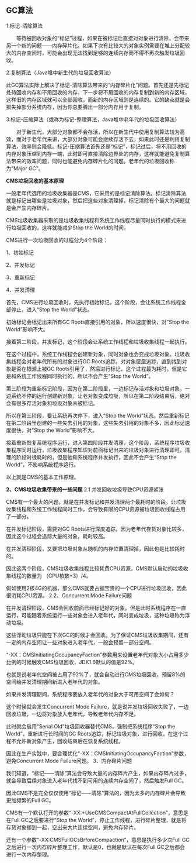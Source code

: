 ## **GC算法**

1.标记-清除算法

　　等待被回收对象的“标记”过程，如果在被标记后直接对对象进行清除，会带来另一个新的问题——内存碎片化。如果下次有比较大的对象实例需要在堆上分配较大的内存空间时，可能会出现无法找到足够的连续内存而不得不再次触发垃圾回收。

2.复制算法（Java堆中新生代的垃圾回收算法）

此GC算法实际上解决了标记-清除算法带来的“内存碎片化”问题。首先还是先标记处待回收内存和不用回收的内存，下一步将不用回收的内存复制到新的内存区域，这样旧的内存区域就可以全部回收，而新的内存区域则是连续的。它的缺点就是会损失掉部分系统内存，因为你总要腾出一部分内存用于复制。

3.标记-压缩算法（或称为标记-整理算法，Java堆中老年代的垃圾回收算法）

　　对于新生代，大部分对象都不会存活，所以在新生代中使用复制算法较为高效，而对于老年代来讲，大部分对象可能会继续存活下去，如果此时还是利用复制算法，效率则会降低。标记-压缩算法首先还是“标记”，标记过后，将不用回收的内存对象压缩到内存一端，此时即可直接清除边界处的内存，这样就能避免复制算法带来的效率问题，同时也能避免内存碎片化的问题。老年代的垃圾回收称为“Major GC”。

**CMS垃圾回收的基本原理**

一般老年代选用的垃圾收集器是CMS，它采用的是标记清除算法。标记清除算法就是标记出哪些是垃圾对象，然后把这些对象清理掉，标记清除有个最大的问题就是会产生内存碎片。

CMS垃圾收集器采取的是垃圾收集线程和系统工作线程尽量同时执行的模式来进行垃圾回收的，这样就能减少Stop the World的时间。

CMS进行一次垃圾回收的过程分为4个阶段：

1、初始标记

2、并发标记

3、重新标记

4、并发清理

首先，CMS进行垃圾回收时，先执行初始标记，这个阶段，会让系统工作线程全部停止，进入“Stop the World”状态。

初始标记会标记出来所有GC Roots直接引用的对象，所以速度很快，对“Stop the World”影响不大。

接着第二阶段，并发标记，这个阶段会让系统工作线程和垃圾收集线程一起执行。

在这个过程中，系统工作线程会创建新对象，同时对象也会变成垃圾对象。垃圾收集线程会对老年代所有的对象进行GC Roots追踪，对对象层层追踪，直到找到对象是否在根源上被GC Roots引用了，然后进行标记，这个过程最为耗时。但是它是和系统工作线程同时执行的，所以不会产生“Stop the World”。

第三阶段为重新标记阶段，因为在第二阶段里，一边标记存活对象和垃圾对象，一边系统不停的运行创建新对象，让老对象变成垃圾，所以在第二阶段结束后，绝对会有很多存活对象和垃圾对象未被标记。

所以在第三阶段，要让系统再次停下，进入“Stop the World”状态。然后重新标记在第二阶段里创建的一些失去引用的对象，这些失去引用的对象不多，因此标记速度很快，对“Stop the World”影响不大。

接着重新恢复系统程序运行，进入第四阶段并发清理，这个阶段，系统程序垃圾收集程序同时运行，垃圾收集程序知识对前面标记出来的垃圾对象进行清理即可。清理的阶段时很耗时的，但是他和系统程序并发执行，因此不会产生“Stop the World”，不影响系统程序运行。

以上就是CMS的基本工作原理。

**2、CMS垃圾收集带来的一些问题**
2.1 并发回收垃圾导致CPU资源紧张

CMS有一个最大的问题，就是在并发标记和并发清理两个最耗时的阶段，让垃圾收集线程和系统工作线程同时工作，会导致有限的CPU资源被垃圾回收线程占用了一部分。

在并发标记阶段，需要对GC Roots进行深度追踪，因为老年代存货对象比较多，因此这个过程会追踪大量的对象，耗时较高。

在并发清理阶段，又要把垃圾对象从随机的内存位置清理掉，因此也是比较耗时的。

因此这两个阶段，CMS垃圾收集线程比较耗费CPU资源，CMS默认启动的垃圾收集线程的数量为 （CPU核数+3）/4。

假如使用2核4G的机器，那么CMS就要占据宝贵的一个CPU进行垃圾回收，因此很消耗CPU资源。
2.2、Concurrent Mode Failure问题

在并发清理阶段，CMS会回收前面已经标记好的对象。但是此时系统程序在一直运行，可能随着系统运行一些对象会进入老年代，同时变成垃圾，这种垃圾称为浮动垃圾。

这些浮动垃圾只能在下次GC的时候才会回收。为了保证CMS垃圾收集期间，还有一定的内存空间让一些对象进入老年代，一般会预留一部分空间。

“-XX：CMSInitiatingOccupancyFaction”参数用来设置老年代对象大小占用多少比例的时候触发CMS垃圾回收，JDK1.6默认的值是92%。

也就是说老年代空间被占用了92%了，就会自动进行CMS垃圾回收，预留8%的空间给并发清理期间新进入老年代的对象。

如果并发清理期间，系统程序要放入老年代的对象大于可用空间了会如何？

这个时候就会发生Concurrent Mode Failure，就是说并发垃圾回收失败了，一边回收垃圾，一边将对象放入老年代，导致老年代内存不足。

此时就会启用“Serial Old”垃圾回收器替代CMS，强制把系统程序“Stop the World”，重新进行长时间的GC Roots追踪，标记垃圾对象，进行回收，在这个过程不允许新对象产生，回收结束后在恢复系统线程。

因此在生产实践中，要合理优化“-XX：CMSInitiatingOccupancyFaction”参数，避免Concurrent Mode Failure问题。
3、内存碎片问题

我们知道，“标记——清除”算法会导致大量的内存碎片产生，如果内存碎片过多，就会导致后续对象进入老年代找不到可用的连续内存空间了，然后触发Full GC。

因此CMS不是完全仅仅使用“标记——清除”算法的，因为太多的内存碎片会导致更加频繁的Full GC。

CMS有一个默认打开的参数“-XX:+UseCMSCompactAtFullCollection”，意思是在Full GC之后要进行“Stop the World”，停止工作线程，进行碎片整理，就是将存货对象挪到一起，空出来大片连续空间，避免内存碎片。

还有一个参数“-XX:CMSFullGCsBrforeCompaction”，意思是执行多少次Full GC之后进行一次内存碎片整理工作，默认是0，也就是默认在每次Full GC之后都会进行一次内存整理。